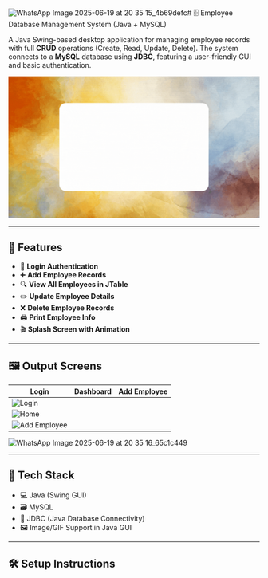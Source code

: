 ![WhatsApp Image 2025-06-19 at 20 35 15_4b69defc](https://github.com/user-attachments/assets/0aead12c-4236-4f3c-ac86-93dc76f9b9f0)# 🗄️ Employee Database Management System (Java + MySQL)

A Java Swing-based desktop application for managing employee records with full **CRUD** operations (Create, Read, Update, Delete). The system connects to a **MySQL** database using **JDBC**, featuring a user-friendly GUI and basic authentication.

![Splash Screen](https://github.com/AnujS394/Data-base-management-system/blob/main/front.gif)

---

## 🚀 Features

- 🔐 **Login Authentication**
- ➕ **Add Employee Records**
- 🔍 **View All Employees in JTable**
- ✏️ **Update Employee Details**
- ❌ **Delete Employee Records**
- 🖨️ **Print Employee Info**
- 🎬 **Splash Screen with Animation**

---

## 🖼️ Output Screens

| Login | Dashboard | Add Employee |
|-------|-----------|--------------|
| ![Login](https://github.com/user-attachments/assets/52ee7505-c3dc-4287-9c9a-e3db1ac97d49)
 | ![Home](https://github.com/user-attachments/assets/d150a9d0-ea6e-4ac0-9900-67121b225c59)
 | ![Add Employee](https://github.com/user-attachments/assets/31b3882e-dd76-4d1a-8693-f66400de77ee)
![WhatsApp Image 2025-06-19 at 20 35 16_65c1c449](https://github.com/user-attachments/assets/850a2793-7a35-4cb8-b779-34e09c77f162)



---

## 🧱 Tech Stack

- 💻 Java (Swing GUI)
- 🗃 MySQL
- 🔌 JDBC (Java Database Connectivity)
- 🖼 Image/GIF Support in Java GUI

---

## 🛠 Setup Instructions

